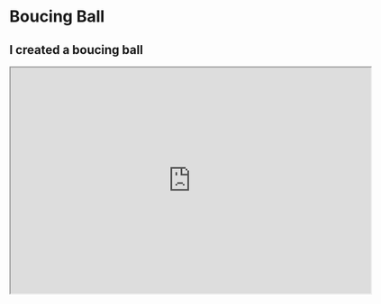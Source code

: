 # Boucing Ball

## I created a boucing ball

<iframe width=640 height=402 src="https://editor.p5js.org/annabelle131/full/faqf9-zrJ"></iframe>
